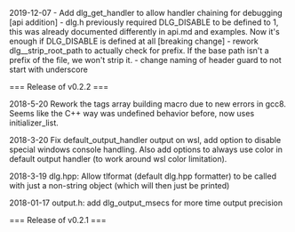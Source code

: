 2019-12-07
	- Add dlg_get_handler to allow handler chaining for debugging
	  [api addition]
	- dlg.h previously required DLG_DISABLE to be defined to 1, this
	  was already documented differently in api.md and examples.
	  Now it's enough if DLG_DISABLE is defined at all
	  [breaking change]
	- rework dlg__strip_root_path to actually check for prefix.
	  If the base path isn't a prefix of the file, we won't strip it.
	- change naming of header guard to not start with underscore

=== Release of v0.2.2 ===

2018-5-20
	Rework the tags array building macro due to new errors in gcc8.
	Seems like the C++ way was undefined behavior before, now uses
	initializer_list.

2018-3-20
	Fix default_output_handler output on wsl, add option to disable special
	windows console handling. Also add options to always use color in
	default output handler (to work around wsl color limitation).

2018-3-19
	dlg.hpp: Allow tlformat (default dlg.hpp formatter) to be called with just a
	non-string object (which will then just be printed)

2018-01-17
	output.h: add dlg_output_msecs for more time output precision

=== Release of v0.2.1 ===
